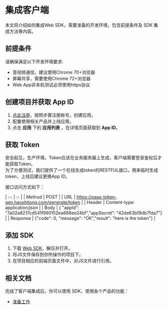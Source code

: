 # 集成客户端
本文将介绍如何集成Web SDK，需要准备的开发环境，包含前提条件及 SDK 集成方法等内容。

## 前提条件

请确保满足以下开发环境要求:

- 音视频通信，建议使用Chrome 70+浏览器
- 屏幕共享，需要使用Chrome 72+浏览器
- Web App非本机测试必须使用https协议

## 创建项目并获取 App ID

1. [点此注册](http://customer.paas.hst.com/register)，按照步骤注册账号，创建应用。
2. 配置使用相关产品并上线应用。
3. 点击 **应用** 下的 **应用列表** ，在详情页面获取到 **App ID**。

## 获取 Token

安全起见，生产环境，Token应该在业务服务器上生成，客户端需要登录鉴权后才能获取Token。  
为了方便测试，我们提供了一个在线生成token的RESTFUL接口，用来临时生成token，上线后建议更换App ID。 

接口访问方式如下：

| :-: | :- |
| Method | POST |
| URL | https://paas-token-gen.haoshitong.com/generate/token |
| Header | Content-type: application/json |
| Body | { "appId": "7a02a8217cd541f990152ea666ee24bf","appSecret": "42de63b19db7fda7"} |
| Response | {"code": 0, "message": "OK","result": "here is the token"} |


## 添加 SDK
1. 下载 [Web SDK](http://paas.hst.com/developer/downloadSDK)，解压并打开。 
2. 将JS文件保存到你所操作的项目下。
3. 在项目相应的前端页面文件中，对JS文件进行引用。

## 相关文档
完成了客户端集成后，你可以使用 SDK，使用各个产品的功能：

- [准备工作](../prepare_web.md)